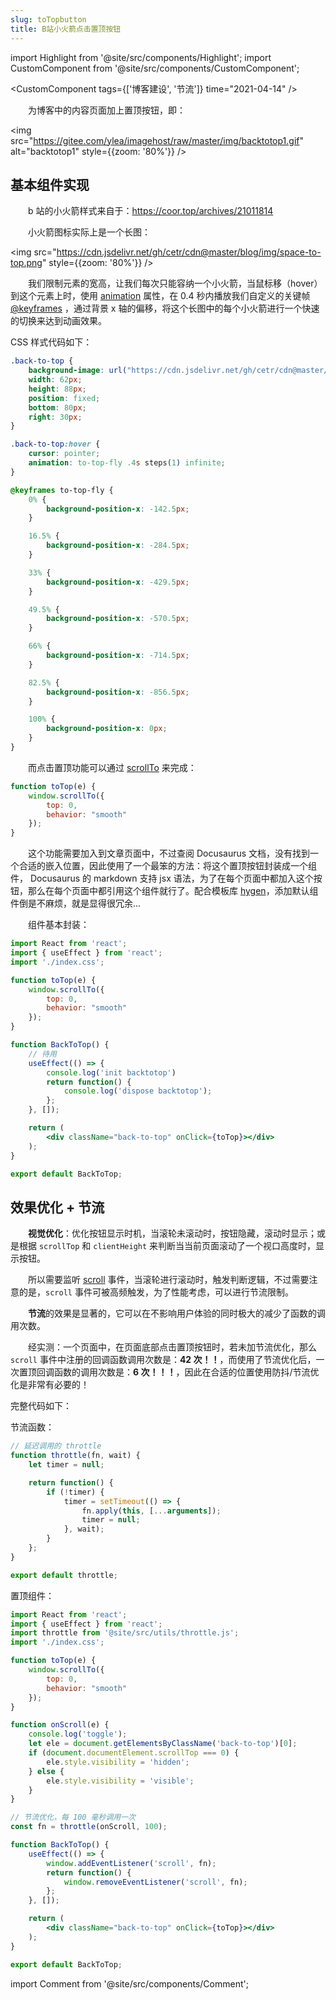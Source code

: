 ```yaml
---
slug: toTopbutton
title: B站小火箭点击置顶按钮
---
```


import Highlight from '@site/src/components/Highlight';
import CustomComponent from '@site/src/components/CustomComponent';

<CustomComponent tags={['博客建设', '节流']} time="2021-04-14" />


&emsp;&emsp;为博客中的内容页面加上置顶按钮，即：

<img src="https://gitee.com/ylea/imagehost/raw/master/img/backtotop1.gif" alt="backtotop1" style={{zoom: '80%'}} />



## 基本组件实现

&emsp;&emsp;b 站的小火箭样式来自于：https://coor.top/archives/21011814

&emsp;&emsp;小火箭图标实际上是一个长图：

<img src="https://cdn.jsdelivr.net/gh/cetr/cdn@master/blog/img/space-to-top.png" style={{zoom: '80%'}} />

&emsp;&emsp;我们限制元素的宽高，让我们每次只能容纳一个小火箭，当鼠标移（hover）到这个元素上时，使用 [animation](https://developer.mozilla.org/zh-CN/docs/Web/CSS/animation) 属性，在 0.4 秒内播放我们自定义的关键帧 [@keyframes](https://developer.mozilla.org/zh-CN/docs/Web/CSS/@keyframes) ，通过背景 x 轴的偏移，将这个长图中的每个小火箭进行一个快速的切换来达到动画效果。



CSS 样式代码如下：

```css
.back-to-top {
    background-image: url("https://cdn.jsdelivr.net/gh/cetr/cdn@master/blog/img/space-to-top.png");
    width: 62px;
    height: 88px;
    position: fixed;
    bottom: 80px;
    right: 30px;
}

.back-to-top:hover {
    cursor: pointer;
    animation: to-top-fly .4s steps(1) infinite;
}

@keyframes to-top-fly {
    0% {
        background-position-x: -142.5px;
    }

    16.5% {
        background-position-x: -284.5px;
    }

    33% {
        background-position-x: -429.5px;
    }

    49.5% {
        background-position-x: -570.5px;
    }

    66% {
        background-position-x: -714.5px;
    }

    82.5% {
        background-position-x: -856.5px;
    }

    100% {
        background-position-x: 0px;
    }
}
```



&emsp;&emsp;而点击置顶功能可以通过 [scrollTo](https://developer.mozilla.org/zh-CN/docs/Web/API/Element/scrollTo) 来完成：

```js
function toTop(e) {
    window.scrollTo({ 
        top: 0, 
        behavior: "smooth" 
    });
}
```



&emsp;&emsp;这个功能需要加入到文章页面中，不过查阅 Docusaurus 文档，没有找到一个合适的嵌入位置，因此使用了一个最笨的方法：将这个置顶按钮封装成一个组件， Docusaurus 的 markdown 支持 jsx 语法，为了在每个页面中都加入这个按钮，那么在每个页面中都引用这个组件就行了。配合模板库 [hygen](https://yleave.top/docs/%E5%8D%9A%E5%AE%A2%E5%BB%BA%E8%AE%BE/hygen)，添加默认组件倒是不麻烦，就是显得很冗余...

&emsp;&emsp;组件基本封装：

```jsx
import React from 'react';
import { useEffect } from 'react';
import './index.css';

function toTop(e) {
    window.scrollTo({ 
        top: 0, 
        behavior: "smooth" 
    });
}

function BackToTop() {
    // 待用
    useEffect(() => {
        console.log('init backtotop')
        return function() {
            console.log('dispose backtotop');
        };
    }, []);

    return (
        <div className="back-to-top" onClick={toTop}></div>
    );
}

export default BackToTop;
```


## 效果优化 + 节流

&emsp;&emsp;**视觉优化**：优化按钮显示时机，当滚轮未滚动时，按钮隐藏，滚动时显示；或是根据 `scrollTop` 和 `clientHeight` 来判断当当前页面滚动了一个视口高度时，显示按钮。

&emsp;&emsp;所以需要监听 [scroll](https://developer.mozilla.org/zh-CN/docs/Web/API/Document/scroll_event) 事件，当滚轮进行滚动时，触发判断逻辑，不过需要注意的是，`scroll` 事件可被高频触发，为了性能考虑，可以进行节流限制。



&emsp;&emsp;**节流**的效果是显著的，它可以在不影响用户体验的同时极大的减少了函数的调用次数。



&emsp;&emsp;经实测：一个页面中，在页面底部点击置顶按钮时，若未加节流优化，那么 `scroll` 事件中注册的回调函数调用次数是：**42 次！！**，而使用了节流优化后，一次置顶回调函数的调用次数是：**6 次！！！**，因此在合适的位置使用防抖/节流优化是非常有必要的！

完整代码如下：

节流函数：

```js
// 延迟调用的 throttle
function throttle(fn, wait) {
    let timer = null;

    return function() {
        if (!timer) {
            timer = setTimeout(() => {
                fn.apply(this, [...arguments]);
                timer = null;
            }, wait);
        }
    };
}

export default throttle;
```

置顶组件：

```jsx
import React from 'react';
import { useEffect } from 'react';
import throttle from '@site/src/utils/throttle.js';
import './index.css';

function toTop(e) {
    window.scrollTo({ 
        top: 0, 
        behavior: "smooth" 
    });
}

function onScroll(e) {
    console.log('toggle');
    let ele = document.getElementsByClassName('back-to-top')[0];
    if (document.documentElement.scrollTop === 0) {
        ele.style.visibility = 'hidden';
    } else {
        ele.style.visibility = 'visible';
    }
}

// 节流优化，每 100 毫秒调用一次
const fn = throttle(onScroll, 100);

function BackToTop() {
    useEffect(() => {
        window.addEventListener('scroll', fn);
        return function() {
            window.removeEventListener('scroll', fn);
        };
    }, []);

    return (
        <div className="back-to-top" onClick={toTop}></div>
    );
}

export default BackToTop;
```


import Comment from '@site/src/components/Comment';

<Comment />